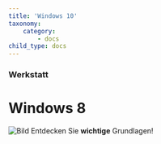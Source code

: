 ```yaml
---
title: 'Windows 10'
taxonomy:
    category:
        - docs
child_type: docs
---
```


### Werkstatt

# Windows 8

![Bild](http://tacamo.ch/byod/resources/w8.png)
Entdecken Sie **wichtige** Grundlagen!

